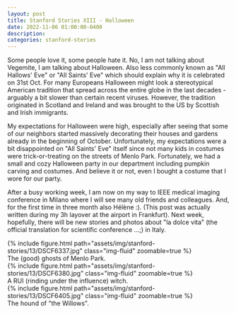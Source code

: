 ```yaml
---
layout: post
title: Stanford Stories XIII - Halloween
date: 2022-11-06 01:00:00-0400
description:
categories: stanford-stories
---
```


Some people love it, some people hate it.
No, I am not talking about Vegemite, I am talking about Halloween.
Also less commonly known as "All Hallows' Eve" or "All Saints' Eve" which should explain
why it is celebrated on 31st Oct.
For many Europeans Halloween might look a stereotypical American
tradition that spread across the entire globe in the last decades - arguably a bit
slower than certain recent viruses.
However, the tradition originated in Scotland and Ireland and was brought to
the US by Scottish and Irish immigrants.

My expectations for Halloween were high, especially after seeing that some of
our neighbors started massively decorating their houses and gardens already in
the beginning of October.
Unfortunately, my expectations were a bit disappointed on "All Saints' Eve"
itself since not many kids in costumes were trick-or-treating on the streets
of Menlo Park.
Fortunately, we had a small and cozy Halloween party in our department including
pumpkin carving and costumes. And believe it or not, even I bought a costume that
I wore for our party.

After a busy working week, I am now on my way to IEEE medical imaging conference
in Milano where I will see many old friends and colleagues.
And, for the first time in three month also Hélène :).
(This post was actually written during my 3h layover at the airport in Frankfurt).
Next week, hopefully, there will be new stories and photos about "la dolce vita"
(the official translation for scientific conference ...;) in Italy.

<div class="row mt-3">
    <div class="col-sm mt-3 mt-md-0">
        {% include figure.html path="assets/img/stanford-stories/13/DSCF6337.jpg" class="img-fluid" zoomable=true %}
    </div>
</div>
<div class="caption">
    The (good) ghosts of Menlo Park.
</div>
<div class="row mt-3">
    <div class="col-sm mt-3 mt-md-0">
        {% include figure.html path="assets/img/stanford-stories/13/DSCF6380.jpg" class="img-fluid" zoomable=true %}
    </div>
</div>
<div class="caption">
    A RUI (rinding under the influence) witch. 
</div>

<div class="row mt-3">
    <div class="col-sm mt-3 mt-md-0">
        {% include figure.html path="assets/img/stanford-stories/13/DSCF6405.jpg" class="img-fluid" zoomable=true %}
    </div>
</div>
<div class="caption">
    The hound of "the Willows".
</div>
